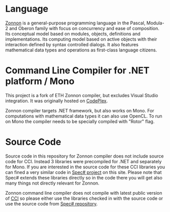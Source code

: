 # Language

[Zonnon](http://zonnon.ethz.ch/) is a general-purpose programming language in the Pascal, Modula-2 
and Oberon family with focus on concurrency and ease of composition. Its conceptual model based on modules, 
objects, definitions and implementations. Its computing model based on active objects with 
their interaction defined by syntax controlled dialogs. It also features mathematical data 
types and operations as first-class language citizens.

# Command Line Compiler for .NET platform / Mono

This project is a fork of ETH Zonnon compiler, but excludes Visual Studio integration. It was originally hosted on [CodePlex](https://zonnon.codeplex.com/).

Zonnon compiler targets .NET framework, but also works on Mono. For computations with mathematical 
data types it can also use OpenCL. To run on Mono the compiler needs to be specially compiled with 
"Rotor" flag.

# Source Code

Source code in this repository for Zonnon compiler does not include source code for CCI. Instead 
3 libraries were precompiled for .NET and separately for Mono. If you are interested in the source 
code for these CCI libraries you can fined a very similar code in [Spec# project](http://specsharp.codeplex.com/) on this site. 
Please note that Spec# extends these libraries directly so in the code there you will get also many things 
not directly relevant for Zonnon.

Zonnon command line compiler does not compile with latest public version of [CCI](http://cciast.codeplex.com/) 
so please either use the libraries checked in with the source code or use the source code from [Spec#
repository](http://specsharp.codeplex.com/).
